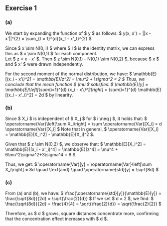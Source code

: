 ## Exercise 1

### (a)

We start by expanding the function of $ y $ as follows: 
$
y(x, x') = ||x - x'||^{2} = \sum_{t = 1}^{d}(x_t - x'_t)^{2}
$

Since $ x \sim N(0, I) $ where $ I $ is the identity matrix, we can express this as $ x \sim N(0,1) $ for each component.  
Let $ z = x - x' $. Then $ z \sim N(0,1) - N(0,1) \sim N(0,2) $, because $ x $ and $ x' $ were drawn independently.

For the second moment of the normal distribution, we have:
$
\mathbb{E}[(x_i - x'_i)^2] = \mathbb{E}[z^2] = \mu^2 + \sigma^2 = 2
$
Thus, we conclude that the mean function $ \mu $ satisfies:
$
\mathbb{E}[y] = \mathbb{E}\left[\sum_{i=1}^{d} (x_i - x'_i)^2\right] = \sum_{i=1}^{d} \mathbb{E}[(x_i - x'_i)^2] = 2d
$
by linearity.

### (b)

Since $ X_i $ is independent of $ X_j $ for $ i \neq j $, it holds that:
$
\operatorname{Var}\left[\sum X_i\right] = \sum \operatorname{Var}[X_i] = d \operatorname{Var}[X_i]
$
Note that in general, $ \operatorname{Var}[X_i] = \mathbb{E}[X_i^2] - \mathbb{E}[X_i]^2 $.

Given that $ z \sim N(0,2) $, we observe that:
$
\mathbb{E}[X_i^2] = \mathbb{E}[(x_i - x'_i)^4] = \mathbb{E}[z^4] = \mu^4 + 6\mu^2\sigma^2+3\sigma^4 = 8
$

Thus, we get:
$
\operatorname{Var}[y] = \operatorname{Var}\left[\sum X_i\right] = 8d \quad \text{and} \quad \operatorname{std}[y] = \sqrt{8d}
$

### (c)

From (a) and (b), we have:
$
\frac{\operatorname{std}[y]}{\mathbb{E}[y]} = \frac{\sqrt{8d}}{2d} = \sqrt{\frac{2}{d}}
$
If we set $ d = 2 $, we find:
$
\frac{\sqrt{8d}}{2d} = \frac{4}{4} = \sqrt{\frac{2}{d}} = \sqrt{\frac{2}{2}}
$

Therefore, as $ d $ grows, square distances concentrate more, confirming that the concentration effect increases with $ d $.